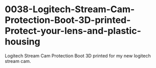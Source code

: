 # 0038-Logitech-Stream-Cam-Protection-Boot-3D-printed-Protect-your-lens-and-plastic-housing
Logitech Stream Cam Protection Boot 3D printed for my new logitech stream cam.
